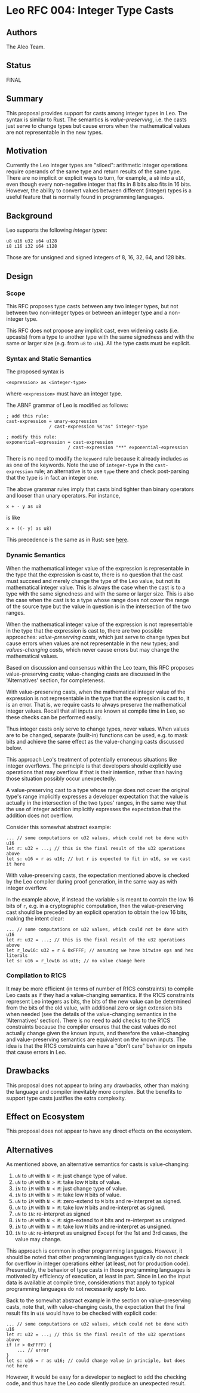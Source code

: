 # Leo RFC 004: Integer Type Casts

## Authors

The Aleo Team.

## Status

FINAL

## Summary

This proposal provides support for casts among integer types in Leo.
The syntax is similar to Rust.
The semantics is _value-preserving_,
i.e. the casts just serve to change types
but cause errors when the mathematical values are not representable in the new types.

## Motivation

Currently the Leo integer types are "siloed":
arithmetic integer operations require operands of the same type
and return results of the same type.
There are no implicit or explicit ways to turn, for example,
a `u8` into a `u16`, even though
every non-negative integer that fits in 8 bits also fits in 16 bits.
However, the ability to convert values between different (integer) types
is a useful feature that is normally found in programming languages.

## Background

Leo supports the following _integer types_:
```
u8 u16 u32 u64 u128
i8 i16 i32 i64 i128
```

Those are for unsigned and signed integers of 8, 16, 32, 64, and 128 bits.

## Design

### Scope

This RFC proposes type casts between any two integer types,
but not between two non-integer types
or between an integer type and a non-integer type.

This RFC does not propose any implicit cast,
even widening casts (i.e. upcasts)
from a type to another type with the same signedness
and with the same or larger size
(e.g. from `u8` to `u16`).
All the type casts must be explicit.

### Syntax and Static Semantics

The proposed syntax is
```
<expression> as <integer-type>
```
where `<expression>` must have an integer type.

The ABNF grammar of Leo is modified as follows:
```
; add this rule:
cast-expression = unary-expression
                / cast-expression %s"as" integer-type

; modify this rule:
exponential-expression = cast-expression
                       / cast-expression "**" exponential-expression
```
There is no need to modify the `keyword` rule
because it already includes `as` as one of the keywords.
Note the use of `integer-type` in the `cast-expression` rule;
an alternative is to use `type` there
and check post-parsing that the type is in fact an integer one.

The above grammar rules imply that casts bind
tighter than binary operators and looser than unary operators.
For instance,
```
x + - y as u8
```
is like
```
x + ((- y) as u8)
```
This precedence is the same as in Rust:
see [here](https://doc.rust-lang.org/stable/reference/expressions.html#expression-precedence).

### Dynamic Semantics

When the mathematical integer value of the expression
is representable in the type that the expression is cast to,
there is no question that the cast must succeed
and merely change the type of the Leo value,
but not its mathematical integer value.
This is always the case when the cast is to a type
with the same signedness and with the same or larger size.
This is also the case when
the cast is to a type whose range does not cover the range of the source type
but the value in question is in the intersection of the two ranges.

When the mathematical integer value of the expression
is not representable in the type that the expression is cast to,
there are two possible approaches:
_value-preserving casts_,
which just serve to change types
but cause errors when values are not representable in the new types;
and _values-changing casts_,
which never cause errors but may change the mathematical values.

Based on discussion and consensus within the Leo team,
this RFC proposes value-preserving casts;
value-changing casts are discussed in the 'Alternatives' section,
for completeness.

With value-preserving casts,
when the mathematical integer value of the expression
is not representable in the type that the expression is cast to,
it is an error.
That is, we require casts to always preserve the mathematical integer values.
Recall that all inputs are known at compile time in Leo,
so these checks can be performed easily.

Thus integer casts only serve to change types, never values.
When values are to be changed, separate (built-in) functions can be used,
e.g. to mask bits and achieve the same effect as
the value-changing casts discussed below.

This approach Leo's treatment of potentially erroneous situations like integer overflows.
The principle is that developers should explicitly use
operations that may overflow if that is their intention,
rather than having those situation possibly occur unexpectedly.

A value-preserving cast to a type
whose range does not cover the original type's range
implicitly expresses a developer expectation that the value
is actually in the intersection of the two types' ranges,
in the same way that the use of integer addition
implicitly expresses the expectation that the addition does not overflow.

Consider this somewhat abstract example:
```
... // some computations on u32 values, which could not be done with u16
let r: u32 = ...; // this is the final result of the u32 operations above
let s: u16 = r as u16; // but r is expected to fit in u16, so we cast it here
```
With value-preserving casts, the expectation mentioned above
is checked by the Leo compiler during proof generation,
in the same way as with integer overflow.

In the example above,
if instead the variable `s` is meant to contain the low 16 bits of `r`,
e.g. in a cryptographic computation,
then the value-preserving cast should be preceded by
an explicit operation to obtain the low 16 bits, making the intent clear:
```
... // some computations on u32 values, which could not be done with u16
let r: u32 = ...; // this is the final result of the u32 operations above
let r_low16: u32 = r & 0xFFFF; // assuming we have bitwise ops and hex literals
let s: u16 = r_low16 as u16; // no value change here
```

### Compilation to R1CS

It may be more efficient (in terms of number of R1CS constraints)
to compile Leo casts as if they had a value-changing semantics.
If the R1CS constraints represent Leo integers as bits,
the bits of the new value can be determined from the bits of the old value,
with additional zero or sign extension bits when needed
(see the details of the value-changing semantics in the 'Alternatives' section).
There is no need to add checks to the R1CS constraints
because the compiler ensures that the cast values do not actually change given the known inputs,
and therefore the value-changing and value-preserving semantics are equivalent on the known inputs.
The idea is that the R1CS constraints can have a "don't care" behavior on inputs that cause errors in Leo.

## Drawbacks

This proposal does not appear to bring any drawbacks,
other than making the language and compiler inevitably more complex.
But the benefits to support type casts justifies the extra complexity.

## Effect on Ecosystem

This proposal does not appear to have any direct effects on the ecosystem.

## Alternatives

As mentioned above, an alternative semantics for casts is value-changing:
 1. `uN` to `uM` with `N < M`: just change type of value.
 2. `uN` to `uM` with `N > M`: take low `M` bits of value.
 3. `iN` to `iM` with `N < M`: just change type of value.
 4. `iN` to `iM` with `N > M`: take low `M` bits of value.
 5. `uN` to `iM` with `N < M`: zero-extend to `M` bits and re-interpret as signed.
 6. `uN` to `iM` with `N > M`: take low `M` bits and re-interpret as signed.
 7. `uN` to `iN`: re-interpret as signed
 8. `iN` to `uM` with `N < M`: sign-extend to `M` bits and re-interpret as unsigned.
 9. `iN` to `uM` with `N > M`: take low `M` bits and re-interpret as unsigned.
10. `iN` to `uN`: re-interpret as unsigned
Except for the 1st and 3rd cases, the value may change.

This approach is common in other programming languages.
However, it should be noted that other programming languages
typically do not check for overflow in integer operations either
(at least, not for production code).
Presumably, the behavior of type casts in those programming languages
is motivated by efficiency of execution, at least in part.
Since in Leo the input data is available at compile time,
considerations that apply to typical programming languages
do not necessarily apply to Leo.

Back to the somewhat abstract example in the section on value-preserving casts,
note that, with value-changing casts, the expectation that the final result fits in `u16`
would have to be checked with explicit code:
```
... // some computations on u32 values, which could not be done with u16
let r: u32 = ...; // this is the final result of the u32 operations above
if (r > 0xFFFF) {
    ... // error
}
let s: u16 = r as u16; // could change value in principle, but does not here
```
However, it would be easy for a developer to neglect to add the checking code,
and thus have the Leo code silently produce an unexpected result.
